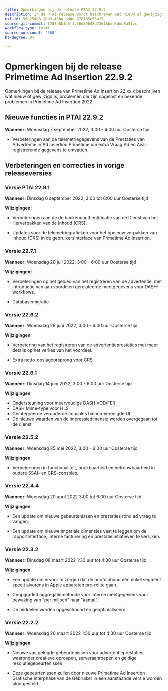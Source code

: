 ```yaml
---
title: Opmerkingen bij de release PTAI 22.9.2
description: In de PTAI-release wordt beschreven wat nieuw of gewijzigd is, wat de opgeloste en bekende problemen zijn in Primetime Ad Insertion in 2022.
exl-id: 58b254b8-18b9-48ba-bd4e-378785e56af5
source-git-commit: 1782a6b1d5f1c56d39648d73616bdefddd8a51bc
workflow-type: tm+mt
source-wordcount: '368'
ht-degree: 0%

---
```


# Opmerkingen bij de release Primetime Ad Insertion 22.9.2

Opmerkingen bij de release van Primetime Ad Insertion 22.xx.x beschrijven wat nieuw of gewijzigd is, problemen die zijn opgelost en bekende problemen in Primetime Ad Insertion 2022.

## Nieuwe functies in PTAI 22.9.2

**Wanneer:** Woensdag 7 september 2022, 3:00 - 6:00 uur Oosterse tijd

* Verbeteringen aan de telemetriegegevens van de Prestaties van Advertentie in Ad Insertion Primetime om extra Vraag Ad en Avail registrerende gegevens te omvatten.

## Verbeteringen en correcties in vorige releaseversies

### Versie PTAI 22.9.1

**Wanneer:** Dinsdag 6 september 2022, 3:00 tot 6:00 uur Oosterse tijd

**Wijzigingen:**

* Verbeteringen aan de de backendauthentificatie van de Dienst van het Herverpakken van de Inhoud (CRS).

* Updates voor de telemetriegrafieken voor het opnieuw verpakken van inhoud (CRS) in de gebruikersinterface van Primetime Ad Insertion.

### Versie 22.7.1

**Wanneer:** Woensdag 20 juli 2022, 3:00 - 6:00 uur Oosterse tijd

**Wijzigingen:**

* Verbeteringen op het gebied van het registreren van de advertentie, met introductie van aan voordelen gerelateerde meetgegevens voor DASH-workflows.

* Databasemigratie.

### Versie 22.6.2

**Wanneer:** Woensdag 29 juni 2022, 3:00 - 6:00 uur Oosterse tijd

**Wijzigingen**

* Verbetering van het registreren van de advertentieprestaties met meer details op het verlies van het voordeel.

* Extra netto-opslagoorsprong voor CRS.

### Versie 22.6.1

**Wanneer:** Dinsdag 14 juni 2022, 3:00 - 6:00 uur Oosterse tijd

**Wijzigingen**

* Ondersteuning voor meervoudige DASH VOD/FER
* DASH Mime-type voor HLS
* Geïntegreerde verouderde consoles binnen Verenigde UI
* De nieuwe waarden van de impressiedimensie worden overgegaan tot de dienst

### Versie 22.5.2

**Wanneer:** Woensdag 25 mei 2022, 3:00 - 6:00 uur Oosterse tijd

**Wijzigingen**

* Verbeteringen in functionaliteit, bruikbaarheid en betrouwbaarheid in oudere SSAI- en CRS-consoles.

### Versie 22.4.4

**Wanneer:** Woensdag 20 april 2022 3:00 tot 6:00 uur Oosterse tijd

**Wijzigingen**

* Een update om nieuwe gebeurtenissen en prestaties rond ad vraag te vangen.

* Een update om nieuwe imperiale dimensies vast te leggen om de rapportinterface, interne facturering en prestatieinitiatieven te verrijken.

### Versie 22.3.2

**Wanneer:** Dinsdag 08 maart 2022 1:30 uur tot 4:30 uur Oosterse tijd

**Wijzigingen**

* Een update om ervoor te zorgen dat de hoofdinhoud één enkel segment speelt alvorens in Apple apparaten pre-rol te gaan.

* Geüpgraded aggregatiemethode voor interne meetgegevens voor bewaking van &quot;per miljoen&quot; naar &quot;aantal&quot;.

* De middelen worden opgeschoond en geoptimaliseerd.

### Versie 22.2.2

**Wanneer:** Woensdag 20 maart 2022 1:30 uur tot 4:30 uur Oosterse tijd

**Wijzigingen**

* Nieuwe vastgelegde gebeurtenissen voor advertentieprestaties, waaronder creatieve oproepen, serveraanroepen en geldige resolutiegebeurtenissen.

* Deze gebeurtenissen zullen door nieuwe Primetime Ad Insertion Grafische Interphase van de Gebruiker in een aanstaande versie worden blootgesteld.

